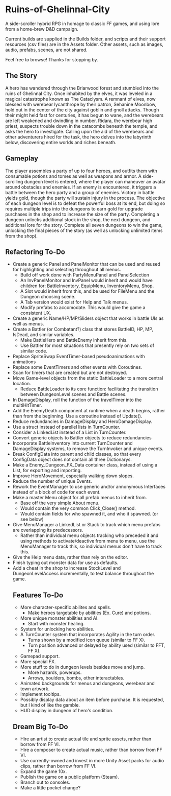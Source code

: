 # Ruins-of-Ghelinnal-City
A side-scroller hybrid RPG in homage to classic FF games, and using lore from a home-brew D&D campaign.

Current builds are supplied in the Builds folder, and scripts and their support resources (csv files) are in the Assets folder. Other assets, such as images, audio, prefabs, scenes, are not shared.

Feel free to browse! Thanks for stopping by.

## The Story
A hero has wandered through the Briarwood forest and stumbled into the ruins of Ghelinnal City. Once inhabited by the elves, it was leveled in a magical catastrophe known as The Cataclysm. A remnant of elves, now blessed with werebear lycanthrope by their patron, Sehanine Moonbow, hold out in the center of the city against goblin and gnoll attacks. Though their might held fast for centuries, it has begun to wane, and the werebears are left weakened and dwindling in number. Ridara, the werebear high priest, suspects trouble down in the catacombs beneath the temple, and asks the hero to investigate. Calling upon the aid of the werebears and other adventurers hired for the task, the hero delves into the labyrinth below, discovering entire worlds and riches beneath.

## Gameplay
The player assembles a party of up to four heroes, and outfits them with consumable potions and tomes as well as weapons and armor. A side-scrolling dungeon level is entered, where the player can maneuver an avatar around obstacles and enemies. If an enemy is encountered, it triggers a battle between the hero party and a group of enemies. Victory in battle yields gold, though the party will sustain injury in the process. The objective of each dungeon level is to defeat the powerful boss at its end, but doing so requires multiple trips into the dungeons to earn gold for upgrade purchases in the shop and to increase the size of the party. Completing a dungeon unlocks additional stock in the shop, the next dungeon, and additional lore for the story. Complete all seven dungeons to win the game, unlocking the final pieces of the story (as well as unlocking unlimited items from the shop).

## Refactoring To-Do
* Create a generic Panel and PanelMonitor that can be used and reused for highlighting and selecting throughout all menus.
  * Build off work done with PartyMenuPanel and PanelSelection
  * An InvPanelMonitor and InvPanel would inherit and would have children for: BattleInventory, EquipMenu, InventoryMenu, Shop.
  * A Slot would inherit from this, and be used for FileMenu and the Dungeon choosing scene.
  * A Tab version would exist for Help and Talk menus.
  * Modify prefabs to accomodate. This would give the game a consistent UX.
* Create a generic Name/HP/MP/Sliders object that works in battle UIs as well as menus.
* Create a Battler (or Combatant?) class that stores BattleID, HP, MP, IsDead, and similar variables.
  * Make BattleHero and BattleEnemy inherit from this.
  * Use Battler for most situations that presently rely on two sets of similar code.
* Replace SpriteSwap EventTimer-based pseudoanimations with animations
* Replace some EventTimers and other events with Coroutines.
* Scan for timers that are created but are not destroyed.
* Move Game-level objects from the static BattleLoader to a more central location.
  * Reduce BattleLoader to its core function: facilitating the transition between DungeonLevel scenes and Battle scenes.
* In DamageDisplay, roll the function of the travelTimer into the multiHitTimer.
* Add the EnemyDeath component at runtime when a death begins, rather than from the beginning. Use a coroutine instead of Update().
* Reduce redundancies in DamageDisplay and HeroDamageDisplay.
* Use a struct instead of parellel lists in TurnCounter.
* Consider a LinkedList instead of a List in TurnCounter.
* Convert generic objects to Battler objects to reduce redundancies
* Incorporate BattleInventory into current TurnCounter and DamageDisplay systems, to remove the TurnInvoker and unique events.
* Break ConfigData into parent and child classes, so that every ConfigData object does not contain all three Dictionarys.
* Make a Enemy_Dungeon_FX_Data container class, instead of using a List<object>, for exporting and importing.
* Improve HeroMovement, especially walking down slopes.
* Reduce the number of unique Events.
* Rework the EventManager to use generic and/or annonymous Interfaces instead of a block of code for each event.
* Make a master Menu object for all prefab menus to inherit from.
  * Base off the very simple About menu.
  * Would contain the very common Click_Close() method.
  * Would contain fields for who spawned it, and who it spawned. (or see below)
* Give MenuManager a LinkedList or Stack to track which menu prefabs are overlapping its predecessors.
  * Rather than individual menu objects tracking who preceded it and using methods to activate/deactive from menu to menu, use the MenuManager to track this, so individual menus don't have to track this.
* Give the Help menu data, rather than rely on the editor.
* Finish typing out monster data for use as defaults.
* Add a cheat in the shop to increase StockLevel and DungeonLevelAccess incrementally, to test balance throughout the game.




[//]: # (Hello)
## Features To-Do
- More character-specific abilites and spells.
  - Make heroes targetable by abilities (Ex. Cure) and potions.
- More unique monster abilities and AI.
  - Start with monster healing.
- System for unlocking hero abilities.
- A TurnCounter system that incorporates Agility in the turn order.
  - Turns shown by a modified icon queue (similar to FF X).
  - Turn position advanced or delayed by ability used (similar to FFT, FF X).
- Gamepad support.
- More special FX.
- More stuff to do in dungeon levels besides move and jump.
  - More hazards, powerups.
  - Arrows, boulders, bombs, other interactables.
- Animated backgrounds for menus and dungeons, werebear and town artwork.
- Implement tooltips.
- Possibly display data about an item before purchase. It is requested, but I kind of like the gamble.
- HUD display in dungeon of hero's condition.




[//]: # (Hello)
## Dream Big To-Do
* Hire an artist to create actual tile and sprite assets, rather than borrow from FF VI.
* Hire a composer to create actual music, rather than borrow from FF VI.
* Use currently-owned and invest in more Unity Asset packs for audio clips, rather than borrow from FF VI.
* Expand the game 10x.
* Publish the game on a public platform (Steam).
* Branch out to consoles.
* Make a little pocket change?
